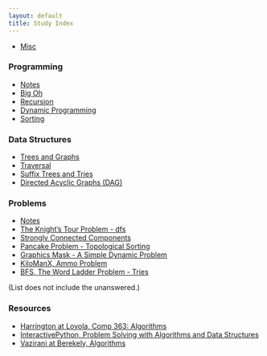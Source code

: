 ```yaml
---
layout: default
title: Study Index
---
```


- [Misc](misc)


### Programming

- [Notes][programming_notes]
- [Big Oh][big_oh]
- [Recursion][recursion]
- [Dynamic Programming][dynamic]
- [Sorting][sorting]


### Data Structures

- [Trees and Graphs][trees_graphs]
- [Traversal][traversal]
- [Suffix Trees and Tries][suffix_trees]
- [Directed Acyclic Graphs (DAG)][dags]


### Problems

- [Notes][problems_notes]
- [The Knight’s Tour Problem - dfs][knights]
- [Strongly Connected Components][strongly_connected]
- [Pancake Problem - Topological Sorting][topological]
- [Graphics Mask - A Simple Dynamic Problem][graphics_mask]
- [KiloManX, Ammo Problem][kilo_man_x]
- [BFS, The Word Ladder Problem - Tries][word_ladder]

(List does not include the unanswered.)


### Resources

- [Harrington at Loyola, Comp 363: Algorithms](http://anh.cs.luc.edu/363/notes/)
- [InteractivePython, Problem Solving with Algorithms and Data Structures](http://interactivepython.org/courselib/static/pythonds/index.html)
- [Vazirani at Berekely, Algorithms](http://www.cs.berkeley.edu/~vazirani/algorithms/)


[misc]: misc.html
[big_oh]: programming/big_oh.html
[programming_notes]: programming/programming_notes.html
[recursion]: programming/recursion.html
[dynamic]: programming/dynamic.html
[sorting]: programming/sorting.html


[trees_graphs]: data_structs/trees_and_graphs.html
[traversal]: data_structs/traversal.html
[suffix_trees]: data_structs/suffix_trees.html
[dags]: data_structs/dags.html

[problems_notes]: problems/problems_notes.html
[knights]: problems/knights.html
[strongly_connected]: problems/strongly_connected.html
[topological]: problems/topological_pancakes.html
[graphics_mask]: problems/graphics_mask.html
[kilo_man_x]: problems/kilo_man_x.html
[word_ladder]: problems/word_ladder.html
[word_find]: problems/word_find.html
[search_box]: problems/search_box.html
[cyclic_words]: problems/cyclic_words.html
[tagalog]: problems/tagalog.html
[joined_string]: problems/joined_string.html
[cmpd_words]: problems/cmpd_words.html
